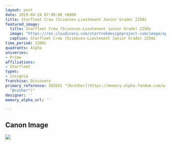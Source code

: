 ```yaml
---
layout: post
date: 2019-04-24 07:00:00 +0000
title: Starfleet Crew (Sciences-Lieutenent Junior Grade) 2250s
featured_image:
  title: Starfleet Crew (Sciences-Lieutenent Junior Grade) 2250s
  image: "https://res.cloudinary.com/startrekdesignproject-com/image/upload/v1556135772/StarfleetCrew_Sciences-LtJr-2250s.png"
  caption: Starfleet Crew (Sciences-Lieutenent Junior Grade) 2250s
time_period: 2200s
quadrants: Alpha
universes:
- Prime
affiliations:
- Starfleet
types:
- Insignia
franchise: Discovery
primary_reference: S02E01 "[Brother](https://memory-alpha.fandom.com/wiki/Brother
  "Brother")"
designer: ''
memory_alpha_url: ''

---
```

## Canon Image

![](https://res.cloudinary.com/startrekdesignproject-com/image/upload/v1556135772/DSC-2x1-Crew-Sciences-LtJrGrade.jpg)